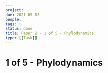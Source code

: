 ```yaml
---
project:
due: 2021-09-15
people:
tags: ✨ 
status: done
title: Paper 2 - 1 of 5 - Phylodynamics
type: [[Task]]
---
```


# 1 of 5 - Phylodynamics
